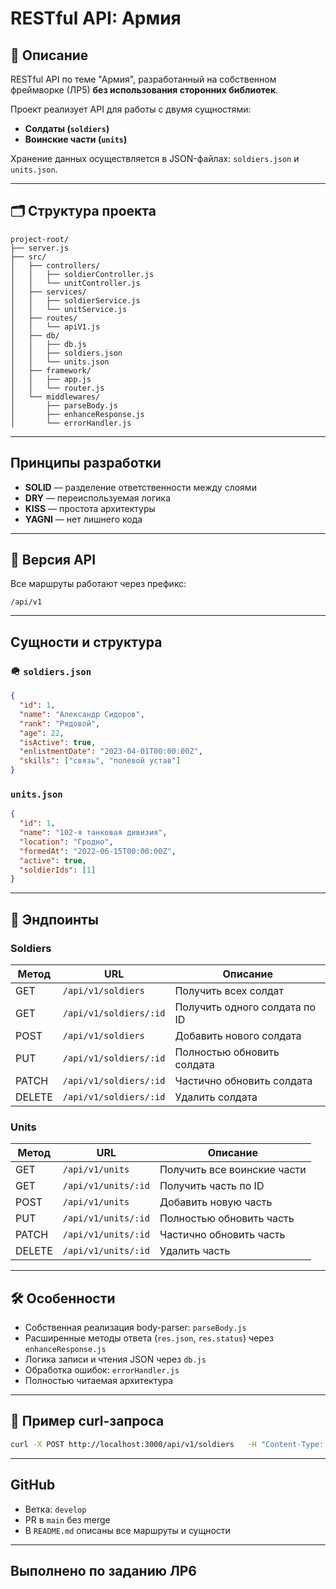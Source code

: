 
# RESTful API: Армия

## 📌 Описание
RESTful API по теме "Армия", разработанный на собственном фреймворке (ЛР5) **без использования сторонних библиотек**.

Проект реализует API для работы с двумя сущностями:
- **Солдаты (`soldiers`)**
- **Воинские части (`units`)**

Хранение данных осуществляется в JSON-файлах: `soldiers.json` и `units.json`.

---

## 🗂 Структура проекта

```
project-root/
├── server.js
├── src/
│   ├── controllers/
│   │   ├── soldierController.js
│   │   └── unitController.js
│   ├── services/
│   │   ├── soldierService.js
│   │   └── unitService.js
│   ├── routes/
│   │   └── apiV1.js
│   ├── db/
│   │   ├── db.js
│   │   ├── soldiers.json
│   │   └── units.json
│   ├── framework/
│   │   ├── app.js
│   │   └── router.js
│   └── middlewares/
│       ├── parseBody.js
│       ├── enhanceResponse.js
│       └── errorHandler.js
```

---

##  Принципы разработки

- **SOLID** — разделение ответственности между слоями
- **DRY** — переиспользуемая логика
- **KISS** — простота архитектуры
- **YAGNI** — нет лишнего кода

---

## 🔌 Версия API

Все маршруты работают через префикс:

```
/api/v1
```

---

##  Сущности и структура

### 🪖 `soldiers.json`
```json
{
  "id": 1,
  "name": "Александр Сидоров",
  "rank": "Рядовой",
  "age": 22,
  "isActive": true,
  "enlistmentDate": "2023-04-01T00:00:00Z",
  "skills": ["связь", "полевой устав"]
}
```

###  `units.json`
```json
{
  "id": 1,
  "name": "102-я танковая дивизия",
  "location": "Гродно",
  "formedAt": "2022-06-15T00:00:00Z",
  "active": true,
  "soldierIds": [1]
}
```

---

## 📡 Эндпоинты

### Soldiers

| Метод  | URL                       | Описание                            |
|--------|---------------------------|-------------------------------------|
| GET    | `/api/v1/soldiers`        | Получить всех солдат                |
| GET    | `/api/v1/soldiers/:id`    | Получить одного солдата по ID       |
| POST   | `/api/v1/soldiers`        | Добавить нового солдата             |
| PUT    | `/api/v1/soldiers/:id`    | Полностью обновить солдата         |
| PATCH  | `/api/v1/soldiers/:id`    | Частично обновить солдата          |
| DELETE | `/api/v1/soldiers/:id`    | Удалить солдата                     |

### Units

| Метод  | URL                    | Описание                            |
|--------|------------------------|-------------------------------------|
| GET    | `/api/v1/units`        | Получить все воинские части         |
| GET    | `/api/v1/units/:id`    | Получить часть по ID                |
| POST   | `/api/v1/units`        | Добавить новую часть                |
| PUT    | `/api/v1/units/:id`    | Полностью обновить часть            |
| PATCH  | `/api/v1/units/:id`    | Частично обновить часть             |
| DELETE | `/api/v1/units/:id`    | Удалить часть                       |

---

## 🛠 Особенности

- Собственная реализация body-parser: `parseBody.js`
- Расширенные методы ответа (`res.json`, `res.status`) через `enhanceResponse.js`
- Логика записи и чтения JSON через `db.js`
- Обработка ошибок: `errorHandler.js`
- Полностью читаемая архитектура

---

## 🔀 Пример curl-запроса

```bash
curl -X POST http://localhost:3000/api/v1/soldiers   -H "Content-Type: application/json"   -d '{"name": "Иван", "rank": "Сержант", "age": 25, "isActive": true, "enlistmentDate": "2023-01-01T00:00:00Z", "skills": ["разведка", "огневая подготовка"]}'
```

---

##  GitHub

- Ветка: `develop`
- PR в `main` без merge
- В `README.md` описаны все маршруты и сущности

---

##  Выполнено по заданию ЛР6
